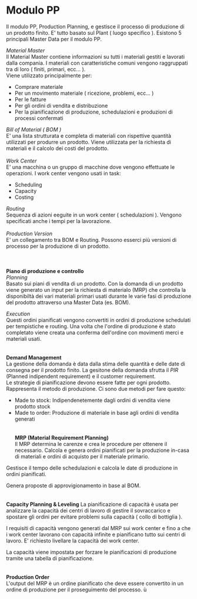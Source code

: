 <h1>Modulo PP</h1>

Il modulo PP, Production Planning, e gestisce il processo di produzione di un prodotto finito. E' tutto basato sul Plant
( luogo specifico ). 
Esistono 5 principali Master Data per il modulo PP.

*Material Master*</br>
Il Material Master contiene informazioni su tutti i materiali gestiti e lavorati dalla compania. I materiali con caratteristiche comuni 
vengono raggruppati tra di loro ( finiti, primari, ecc... ).</br>
Viene utilizzato principalmente per:
- Comprare materiale
- Per un movimento materiale ( ricezione, problemi, ecc... )
- Per le fatture
- Per gli ordini di vendita e distribuzione 
- Per la pianificazione di produzione, schedulazioni e produzioni di processi confermati

*Bill of Material ( BOM )*</br>
E' una lista strutturata e completa di materiali con rispettive quantità utilizzati per produrre un prodotto. Viene utilizzata per 
la richiesta di materiali e il calcolo dei costi del prodotto.
</br></br>
*Work Center*</br>
E' una macchina o un gruppo di macchine dove vengono effettuate le operazioni. I work center vengono usati in task:
- Scheduling
- Capacity
- Costing

*Routing*</br>
Sequenza di azioni eeguite in un work center ( schedulazioni ). Vengono specificati anche i tempi per la lavorazione. 
</br></br>
*Production Version*</br>
E' un collegamento tra BOM e Routing. Possono esserci più versioni di processo per la produzione di un prodotto.</br> 
</br></br></br>
**Piano di produzione e controllo**</br>
*Planning*   
Basato sui piani di vendita di un prodotto. Con la domanda di un prodotto viene generato un input per la richiesta di materialo (MRP) che controlla la disponibiltà dei vari materiali primari usati durante le varie fasi di produzione del prodotto attraverso una Master Data (es. BOM).   
   
*Execution*   
Questi ordini pianificati vengono convertiti in ordini di produzione schedulati per tempistiche e routing. Una volta che l'ordine di produzione è stato completato viene creata una conferma dell'ordine con movimenti merci e materiali usati. 
</br></br></br>
**Demand Management**   
La gestione della domanda è data dalla stima delle quantità e delle date di consegna per il prodotto finito. La gesitone della domanda sfrutta il *PIR* (Planned indipendent requirement) e il customer requirement.   
Le strategie di pianificazione devono essere fatte per ogni prodotto. Rappresenta il metodo di produzione. Ci sono due metodi per fare questo:   
- Made to stock: Indipendenetemente dagli ordini di vendita viene prodotto stock
- Made to order: Produzione di materiale in base agli ordini di vendita generati
</br></br></br>
**MRP (Material Requirement Planning)**   
Il MRP determina le carenze e crea le procedure per ottenere il necessario. Calcola e genera ordini pianificati per la produzione in-casa di materiali e ordini di acquisto per il materiale primario.   
   
Gestisce il tempo delle schedulazioni e calcola le date di produzione in ordini pianificati.   
   
Genera proposte di approvigionamento in base al BOM.
</br></br></br>
**Capacity Planning & Leveling**
La pianificazione di capacità è usata per analizzare la capacità dei centri di lavoro di gestire il sovraccarico e spostare gli ordini per evitare problemi sulla capacità ( collo di bottiglia ).   
   
I requisiti di capacità vengono generati dal MRP sui work center e fino a che i work center lavorano con capacità infinite e pianificano tutto sui centri di lavoro. E' richiesto livellare la capacità dei work center.   
   
La capacità viene impostata per forzare le pianificazioni di produzione tramite una tabella di pianificazione.
</br></br></br>
**Production Order**   
L'output del MRP è un ordine pianificato che deve essere convertito in un ordine di produzione per il proseguimento del processo.   ù
   
